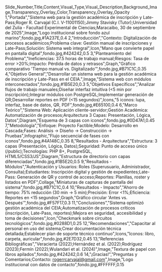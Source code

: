 Slide_Number,Title,Content,Visual_Type,Visual_Description,Background_Image,Transparency_Overlay_Color,Transparency_Overlay_Opacity
1,"Portada","Sistema web para la gestión académica de inscripción y Late-Pass;Roger R. Carvajal (C.I. V-11001150);Jimmy Stavisky (Tutor);Universidad del Zulia - Facultad Experimental de Ciencias;Maracaibo, 30 de septiembre de 2025",Image,"Logo institucional sobre fondo azul marino",fondo.jpg,#1A237E,0.4
2,"Introducción","Contexto: Digitalización de procesos académicos;Problema clave: Gestión manual de inscripciones y Late-Pass;Solución: Sistema web integral",Icon,"Mano que convierte papel en pantalla digital",fondo.jpg,#424242,0.5
3,"Planteamiento del Problema","Ineficiencias: 37.5 horas de trabajo manual;Riesgos: Tasa de error >20%;Impacto: Pérdida de datos y retrasos",Graph,"Gráfico comparativo 'Tiempo manual vs. Digitalizado'",fondo.jpg,#B71C1C,0.35
4,"Objetivo General","Desarrollar un sistema web para la gestión académica de inscripción y Late-Pass en el CEIA.",Image,"Sistema web con módulos interconectados",fondo.jpg,#1B5E20,0.3
5,"Objetivos Específicos","Analizar flujos de trabajo manuales;Diseñar interfaz intuitiva (<5 min por inscripción);Integrar módulos con PostgreSQL;Implementar generación de QR;Desarrollar reportes en PDF (<15 segundos)",Icons,"5 iconos: lupa, interfaz, base de datos, QR, PDF",fondo.jpg,#E65100,0.4
6,"Marco Teórico","Sistema Web: Aplicación cliente-servidor;Gestión Académica: Automatización de procesos;Arquitectura 3 Capas: Presentación, Lógica, Datos",Diagram,"Esquema de 3 capas con iconos",fondo.jpg,#0D47A1,0.45
7,"Metodología","Enfoque: Proyecto Factible;Modelo: Desarrollo en Cascada;Fases: Análisis → Diseño → Construcción → Pruebas",Infographic,"Flujo secuencial de fases con iconos",fondo.jpg,#4A148C,0.35
8,"Resultados - Arquitectura","Estructura: 3 capas (Presentación, Lógica, Datos);Seguridad: Punto de acceso único (/public);Tecnologías: PHP 8+, PostgreSQL, HTML5/CSS3/JS",Diagram,"Estructura de directorio con capas diferenciadas",fondo.jpg,#1B5E20,0.5
9,"Resultados - Módulos","Autenticación y Usuarios: Roles (Superusuario, Administrador, Consulta);Estudiantes: Inscripción digital y gestión de expedientes;Late-Pass: Generación de QR y control de acceso;Reportes: Planillas, roster y listados en PDF",Collage,"Miniaturas de capturas de pantalla del sistema",fondo.jpg,#B71C1C,0.4
10,"Resultados - Impacto","Ahorro de tiempo: 75% reducción (30 min → 5 min);Precisión: Error <1%;Eficiencia: Reportes en <15 segundos",Graph,"Gráfico circular 'Antes vs. Después'",fondo.jpg,#F57F17,0.3
11,"Conclusiones","Sistema optimizó gestión académica del CEIA;Automatización de procesos críticos (inscripción, Late-Pass, reportes);Mejora en seguridad, accesibilidad y toma de decisiones",Icon,"Checkmark sobre circuitos tecnológicos",fondo.jpg,#0288D1,0.25
12,"Recomendaciones","Capacitar al personal en uso del sistema;Crear documentación técnica detallada;Establecer plan de soporte técnico continuo",Icons,"Iconos: libro, carpeta, auricular",fondo.jpg,#2E7D32,0.45
13,"Referencias Bibliográficas","Veracierta (2022);Hernández et al. (2022);Rodríguez (2023);Fermín (2022);Wulandari et al. (2024)",Image,"Textura de papel con libros apilados",fondo.jpg,#424242,0.6
14,"¡Gracias!","Preguntas y Comentarios;Contacto: rogerrcarvajal@gmail.com",Image,"Logo institucional con datos de contacto",fondo.jpg,#FFFFFF,0.15